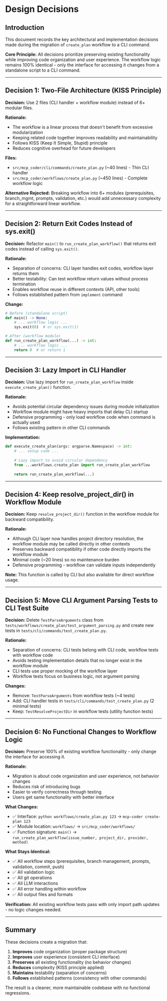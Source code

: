 # Design Decisions

## Introduction

This document records the key architectural and implementation decisions made during the migration of `create_plan` workflow to a CLI command. 

**Core Principle:** All decisions prioritize preserving existing functionality while improving code organization and user experience. The workflow logic remains 100% identical - only the interface for accessing it changes from a standalone script to a CLI command.

---

## Decision 1: Two-File Architecture (KISS Principle)

**Decision:** Use 2 files (CLI handler + workflow module) instead of 6+ modular files.

**Rationale:**
- The workflow is a linear process that doesn't benefit from excessive modularization
- Keeping related code together improves readability and maintainability
- Follows KISS (Keep It Simple, Stupid) principle
- Reduces cognitive overhead for future developers

**Files:**
- `src/mcp_coder/cli/commands/create_plan.py` (~40 lines) - Thin CLI handler
- `src/mcp_coder/workflows/create_plan.py` (~450 lines) - Complete workflow logic

**Alternative Rejected:** Breaking workflow into 6+ modules (prerequisites, branch_mgmt, prompts, validation, etc.) would add unnecessary complexity for a straightforward linear workflow.

---

## Decision 2: Return Exit Codes Instead of sys.exit()

**Decision:** Refactor `main()` to `run_create_plan_workflow()` that returns exit codes instead of calling `sys.exit()`.

**Rationale:**
- Separation of concerns: CLI layer handles exit codes, workflow layer returns them
- Better testability: Can test workflow return values without process termination
- Enables workflow reuse in different contexts (API, other tools)
- Follows established pattern from `implement` command

**Change:**
```python
# Before (standalone script)
def main() -> None:
    # ... workflow logic ...
    sys.exit(0)  # or sys.exit(1)

# After (workflow module)
def run_create_plan_workflow(...) -> int:
    # ... workflow logic ...
    return 0  # or return 1
```

---

## Decision 3: Lazy Import in CLI Handler

**Decision:** Use lazy import for `run_create_plan_workflow` inside `execute_create_plan()` function.

**Rationale:**
- Avoids potential circular dependency issues during module initialization
- Workflow module might have heavy imports that delay CLI startup
- Defensive programming - only load workflow code when command is actually used
- Follows existing pattern in other CLI commands

**Implementation:**
```python
def execute_create_plan(args: argparse.Namespace) -> int:
    # ... setup code ...
    
    # Lazy import to avoid circular dependency
    from ...workflows.create_plan import run_create_plan_workflow
    
    return run_create_plan_workflow(...)
```

---

## Decision 4: Keep resolve_project_dir() in Workflow Module

**Decision:** Keep `resolve_project_dir()` function in the workflow module for backward compatibility.

**Rationale:**
- Although CLI layer now handles project directory resolution, the workflow module may be called directly in other contexts
- Preserves backward compatibility if other code directly imports the workflow module
- Minimal code (~20 lines) so no maintenance burden
- Defensive programming - workflow can validate inputs independently

**Note:** This function is called by CLI but also available for direct workflow usage.

---

## Decision 5: Move CLI Argument Parsing Tests to CLI Test Suite

**Decision:** Delete `TestParseArguments` class from `tests/workflows/create_plan/test_argument_parsing.py` and create new tests in `tests/cli/commands/test_create_plan.py`.

**Rationale:**
- Separation of concerns: CLI tests belong with CLI code, workflow tests with workflow code
- Avoids testing implementation details that no longer exist in the workflow module
- CLI tests use proper mocking of the workflow layer
- Workflow tests focus on business logic, not argument parsing

**Changes:**
- Remove: `TestParseArguments` from workflow tests (~4 tests)
- Add: CLI handler tests in `tests/cli/commands/test_create_plan.py` (2 minimal tests)
- Keep: `TestResolveProjectDir` in workflow tests (utility function tests)

---

## Decision 6: No Functional Changes to Workflow Logic

**Decision:** Preserve 100% of existing workflow functionality - only change the interface for accessing it.

**Rationale:**
- Migration is about code organization and user experience, not behavior changes
- Reduces risk of introducing bugs
- Easier to verify correctness through testing
- Users get same functionality with better interface

**What Changes:**
- ✅ Interface: `python workflows/create_plan.py 123` → `mcp-coder create-plan 123`
- ✅ Module location: `workflows/` → `src/mcp_coder/workflows/`
- ✅ Function signature: `main()` → `run_create_plan_workflow(issue_number, project_dir, provider, method)`

**What Stays Identical:**
- ✅ All workflow steps (prerequisites, branch management, prompts, validation, commit, push)
- ✅ All validation logic
- ✅ All git operations
- ✅ All LLM interactions
- ✅ All error handling within workflow
- ✅ All output files and formats

**Verification:** All existing workflow tests pass with only import path updates - no logic changes needed.

---

## Summary

These decisions create a migration that:
1. **Improves** code organization (proper package structure)
2. **Improves** user experience (consistent CLI interface)
3. **Preserves** all existing functionality (no behavior changes)
4. **Reduces** complexity (KISS principle applied)
5. **Maintains** testability (separation of concerns)
6. **Follows** established patterns (consistency with other commands)

The result is a cleaner, more maintainable codebase with no functional regressions.
